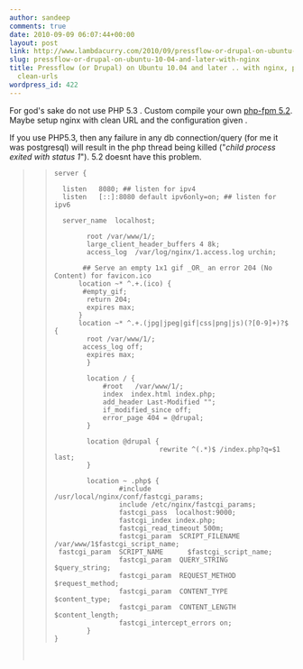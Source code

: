 ```yaml
---
author: sandeep
comments: true
date: 2010-09-09 06:07:44+00:00
layout: post
link: http://www.lambdacurry.com/2010/09/pressflow-or-drupal-on-ubuntu-10-04-and-later-with-nginx/
slug: pressflow-or-drupal-on-ubuntu-10-04-and-later-with-nginx
title: Pressflow (or Drupal) on Ubuntu 10.04 and later .. with nginx, php-fpm and
  clean-urls
wordpress_id: 422
---
```


For god's sake do not use PHP 5.3 . Custom compile your own [php-fpm 5.2](http://www.ivankuznetsov.com/2010/05/moving-joomla-wordpress-and-other-phpfastcgi-apps-to-nginx.html). Maybe setup nginx with clean URL and the configuration given .

If you use PHP5.3, then any failure in any db connection/query (for me it was postgresql) will result in the php thread being killed ("_child process exited with status 1_"). 5.2 doesnt have this problem.


<blockquote>

>     
>     ﻿server {
>     
>       listen   8080; ## listen for ipv4
>       listen   [::]:8080 default ipv6only=on; ## listen for ipv6
>     
>       server_name  localhost;
>     
>             root /var/www/1/;
>             large_client_header_buffers 4 8k;
>             access_log  /var/log/nginx/1.access.log urchin;
>     
>            ## Serve an empty 1x1 gif _OR_ an error 204 (No Content) for favicon.ico
>           location ~* ^.+.(ico) {
>            #empty_gif;
>             return 204;
>             expires max;
>           }
>           location ~* ^.+.(jpg|jpeg|gif|css|png|js)(?[0-9]+)?$ {
>             root /var/www/1/;
>            access_log off;
>             expires max;
>             }
>     
>             location / {
>                 #root   /var/www/1/;
>                 index  index.html index.php;
>                 add_header Last-Modified "";
>                 if_modified_since off;
>                 error_page 404 = @drupal;
>             }
>     
>             location @drupal {
>                               rewrite ^(.*)$ /index.php?q=$1 last;
>             }
>     
>             location ~ .php$ {
>                     #include /usr/local/nginx/conf/fastcgi_params;
>                     include /etc/nginx/fastcgi_params;
>                     fastcgi_pass  localhost:9000;
>                     fastcgi_index index.php;
>                     fastcgi_read_timeout 500m;
>                     fastcgi_param  SCRIPT_FILENAME  /var/www/1$fastcgi_script_name;
>      fastcgi_param  SCRIPT_NAME      $fastcgi_script_name;
>                     fastcgi_param  QUERY_STRING     $query_string;
>                     fastcgi_param  REQUEST_METHOD   $request_method;
>                     fastcgi_param  CONTENT_TYPE     $content_type;
>                     fastcgi_param  CONTENT_LENGTH   $content_length;
>                     fastcgi_intercept_errors on;
>             }
>     }
> 
> 
﻿</blockquote>
